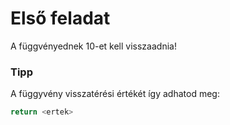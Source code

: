 # Első feladat

A függvényednek 10-et kell visszaadnia!

### Tipp
A függyvény visszatérési értékét így adhatod meg:
```javascript
return <ertek>
```
